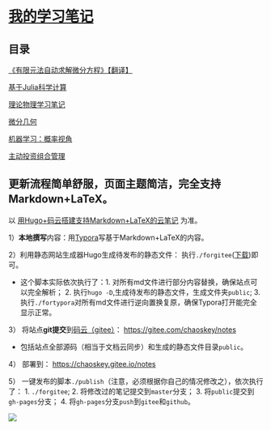 # [我的学习笔记](https://chaoskey.gitee.io/notes/)

## 目录

[《有限元法自动求解微分方程》【翻译】](https://chaoskey.gitee.io/notes/docs/fem/)

[基于Julia科学计算](https://chaoskey.gitee.io/notes/docs/julia/)

[理论物理学习笔记](https://chaoskey.gitee.io/notes/docs/theophy/)

[微分几何](https://chaoskey.gitee.io/notes/docs/diffgeo)

[机器学习：概率视角](https://chaoskey.gitee.io/notes/docs/mlapp)

[主动投资组合管理](https://chaoskey.gitee.io/notes/docs/apm)

## 更新流程简单舒服，页面主题简洁，完全支持Markdown+LaTeX。

以 [用Hugo+码云搭建支持Markdown+LaTeX的云笔记](https://chaoskey.gitee.io/notes/posts/0000/) 为准。

1）**本地撰写**内容：用[Typora](https://www.typora.io/)写基于Markdown+LaTeX的内容。

2）利用静态网站生成器Hugo生成待发布的静态文件： 执行`./forgitee`([下载](https://gitee.com/chaoskey/notes/raw/master/forgitee))即可。

- 这个脚本实际依次执行了：1. 对所有md文件进行部分内容替换，确保站点可以完全解析； 2. 执行`hugo -D`,生成待发布的静态文件，生成文件夹`public`;  3. 执行`./fortypora`对所有md文件进行逆向置换复原，确保Typora打开能完全显示正常。

3） 将站点**git提交**到[码云（gitee）](https://gitee.com)： https://gitee.com/chaoskey/notes 

- 包括站点全部源码（相当于文档云同步）和生成的静态文件目录`public`。

4） 部署到： https://chaoskey.gitee.io/notes

5） 一键发布的脚本`./publish`（注意，必须根据你自己的情况修改之），依次执行了： 1.  `./forgitee`;  2.  将修改过的笔记提交到`master`分支； 3. 将`public`提交到`gh-pages`分支；  4. 将`gh-pages`分支`push`到`gitee`和`github`。

![](https://chaoskey.gitee.io/notes/images/0103.jpg)


